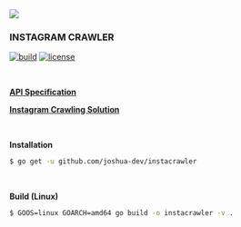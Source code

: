 <img src="https://lh5.googleusercontent.com/proxy/r5D7LX7gbvXfuJU1SFAfCM1SerPt0KcBvR_R0qpXO_fsa39nwCKhyGE0UQbFP99XpSMRuPWrckLRnkoU747FW6EHY1_Gqf1xzhXYhJnIqIHizuhbBX3fh0sgdxbpIwJrDtC9g-uELzM-xYNfiw=s0-d">

<br>

### INSTAGRAM CRAWLER

[![build](https://img.shields.io/badge/build-passing-brightgreen?style=flat&logo=github)](https://github.com/joshua-dev/instacrawler/pulse)
[![license](https://img.shields.io/badge/license-MIT-blue)](https://github.com/joshua-dev/instacrawler/blob/master/LICENSE)

<br>

[**API Specification**](https://github.com/joshua-dev/instacrawler/blob/master/doc/spec.md)

[**Instagram Crawling Solution**](https://github.com/joshua-dev/instacrawler/blob/master/doc/solution.md)

<br>

**Installation**

```bash
$ go get -u github.com/joshua-dev/instacrawler
```

<br>

**Build (Linux)**

```bash
$ GOOS=linux GOARCH=amd64 go build -o instacrawler -v .
```

